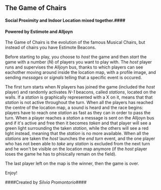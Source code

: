 ## **The Game of Chairs** ##

#### Social Proximity and Indoor Location mixed together.####
#### Powered by Estimote and Alljoyn ####

The Game of Chairs is the evolution of the famous Musical Chairs, but instead of chairs you have Estimote Beacons.

Before starting to play, you choose to *host* the game and then *start* the game with a number (*N*) of players you want to play with. The *host* player runs and supervises the Alljoyn bus, thanks to which players can see eachother moving around inside the location map, with a profile image, and sending *messages* or *signals* telling that a specific event is occured.

The first turn starts when *N* players has joined the game (included the *host* player) and randomly activates *N-1* beacons, called *stations*, located on the walls. If a *station* is graphically represented with a X on it, means that that *station* is not active throughout the turn. When all the players has reached the centre of the location map, a sound is heard and the race begins: players have to reach one *station* as fast as they can in order to pass the turn. When a player reaches a *station* a message is sent on the Alljoyn bus and if it's active and free then it becomes *taken* and that player will see a green light surrounding the taken *station*, while the others will see a red light instead, meaning that the *station* is no more available. When all the *stations* are taken the *host* launches the *end turn* event, and the one player who has not been able to *take* any *station* is excluded from the next turn and he won't be visible on the location map anymore (if the *host* player loses the game he has to phisically remain on the field). 

The last player left on the map is the winner, then the game is over.

Enjoy!

####Created by *Silvia Promontorio*####
